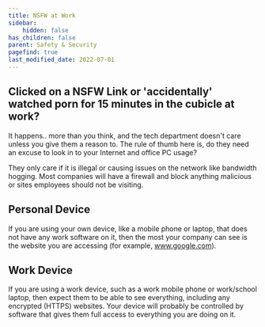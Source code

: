 ```yaml
---
title: NSFW at Work
sidebar:
    hidden: false
has_children: false
parent: Safety & Security
pagefind: true
last_modified_date: 2022-07-01
---
```


## Clicked on a NSFW Link or 'accidentally' watched porn for 15 minutes in the cubicle at work? 
It happens.. more than you think, and the tech department doesn't care unless you give them a reason to. The rule of thumb here is, do they need an excuse to look in to your Internet and office PC usage? 

They only care if it is illegal or causing issues on the network like bandwidth hogging. Most companies will have a firewall and block anything malicious or sites employees should not be visiting. 

## Personal Device
If you are using your own device, like a mobile phone or laptop, that does not have any work software on it, then the most your company can see is the website you are accessing (for example, www.google.com).

## Work Device 
If you are using a work device, such as a work mobile phone or work/school laptop, then expect them to be able to see everything, including any encrypted (HTTPS) websites. Your device will probably be controlled by software that gives them full access to everything you are doing on it.

